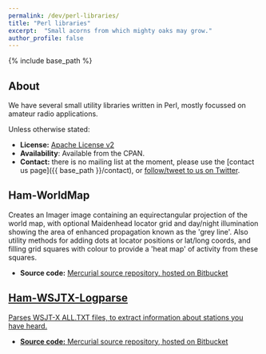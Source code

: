 ```yaml
---
permalink: /dev/perl-libraries/
title: "Perl libraries"
excerpt:  "Small acorns from which mighty oaks may grow."
author_profile: false
---
```


{% include base_path %}

## About
We have several small utility libraries written in Perl, mostly focussed on amateur radio applications.

Unless otherwise stated:

* **License:** <a href="http://www.apache.org/licenses/LICENSE-2.0.html">Apache License v2</a>
* **Availability**: Available from the CPAN.
* **Contact:** there is no mailing list at the moment, please use the [contact us page]({{ base_path }}/contact), or <a href="http://twitter.com/devzendo">follow/tweet to us on Twitter</a>.

## Ham-WorldMap
Creates an Imager image containing an equirectangular projection of the world map, with optional
Maidenhead locator grid and day/night illumination showing the area of enhanced propagation known as the 'grey line'.
Also utility methods for adding dots at locator positions or lat/long coords, and filling grid squares with colour
to provide a 'heat map' of activity from these squares.

* **Source code:** <a href="https://devzendo@bitbucket.org/devzendo/ham-worldmap">Mercurial source repository, hosted on Bitbucket

## Ham-WSJTX-Logparse
Parses WSJT-X ALL.TXT files, to extract information about stations you have heard.

* **Source code:** <a href="https://devzendo@bitbucket.org/devzendo/ham-wsjtx-log-parse">Mercurial source repository, hosted on Bitbucket

